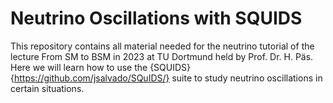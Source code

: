 # Neutrino Oscillations with SQUIDS
This repository contains all material needed for the neutrino tutorial of the lecture From SM to BSM in 2023 at TU Dortmund held by Prof. Dr. H. Päs.
Here we will learn how to use the {SQUIDS}{https://github.com/jsalvado/SQuIDS/} suite to study neutrino oscillations in certain situations.
